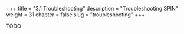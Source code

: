 +++
title = "3.1 Troubleshooting"
description = "Troubleshooting SPIN"
weight = 31
chapter = false
slug = "troubleshooting"
+++

TODO
